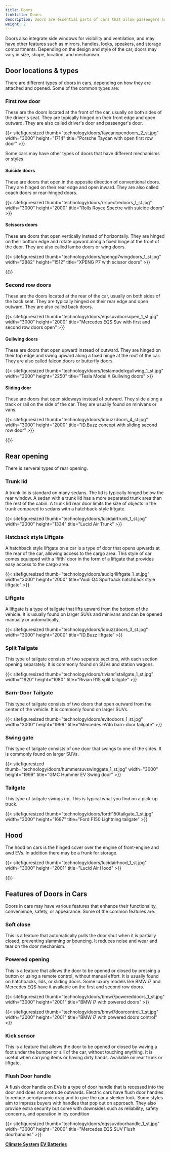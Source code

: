 ```yaml
---
title: Doors
linktitle: Doors
description: Doors are essential parts of cars that allow passengers and drivers to enter and exit the vehicle, as well as secure the interior from unauthorized access. 
weight: 2
---
```

<!-- markdownlint-disable MD033 -->

Doors also integrate side windows for visibility and ventilation, and may have other features such as mirrors, handles, locks, speakers, and storage compartments. Depending on the design and style of the car, doors may vary in size, shape, location, and mechanism.

## Door locations & types

There are different types of doors in cars, depending on how they are attached and opened. Some of the common types are:

### First row door

These are the doors located at the front of the car, usually on both sides of the driver&apos;s seat. They are typically hinged on their front edge and open outward. They are also called driver&apos;s door and passenger&apos;s door.

{{< sitefiguresized thumb="technology/doors/taycanopendoors_2_st.jpg" width="3000" height="1714" title="Porsche Taycan with open first row door" >}}

Some cars may have other types of doors that have different mechanisms or styles.

#### Suicide doors

These are doors that open in the opposite direction of conventional doors. They are hinged on their rear edge and open inward. They are also called coach doors or rear-hinged doors.

{{< sitefiguresized thumb="technology/doors/rrspectredoors_1_st.jpg" width="3000" height="2000" title="Rolls Royce Spectre with suicide doors" >}}

#### Scissors doors

These are doors that open vertically instead of horizontally. They are hinged on their bottom edge and rotate upward along a fixed hinge at the front of the door. They are also called lambo doors or wing doors.

{{< sitefiguresized thumb="technology/doors/xpengp7wingdoors_1_st.jpg" width="2882" height="1512" title="XPENG P7 with scissor doors" >}}

{{<evkxdisplayaddarticle />}}

### Second row doors

These are the doors located at the rear of the car, usually on both sides of the back seat. They are typically hinged on their rear edge and open outward. They are also called back doors.

{{< sitefiguresized thumb="technology/doors/eqssuvdoorsopen_1_st.jpg" width="3000" height="2000" title="Mercedes EQS Suv with first and second row doors open" >}}

#### Gullwing doors

These are doors that open upward instead of outward. They are hinged on their top edge and swing upward along a fixed hinge at the roof of the car. They are also called falcon doors or butterfly doors.

{{< sitefiguresized thumb="technology/doors/teslamodelxgullwing_1_st.jpg" width="3000" height="2250" title="Tesla Model X Gullwing doors" >}}

#### Sliding door

 These are doors that open sideways instead of outward. They slide along a track or rail on the side of the car. They are usually found on minivans or vans.

 {{< sitefiguresized thumb="technology/doors/idbuzzdoors_4_st.jpg" width="3000" height="2000" title="ID.Buzz concept with sliding second row door" >}}

{{<evkxdisplayaddarticle />}}

## Rear opening

There is serveral types of rear opening.

### Trunk lid

A trunk lid is standard on many sedans. The lid is typically hinged below the rear window. A sedan with a trunk lid has a more separated trunk area than the rest of the cabin. A trunk lid rear door limits the size of objects in the trunk compared to sedans with a hatchback-style liftgate. 

 {{< sitefiguresized thumb="technology/doors/lucidairtrunk_1_st.jpg" width="2000" height="1334" title="Lucid Air Trunk" >}}

### Hatcback style Liftgate

A hatchback style liftgate on a car is a type of door that opens upwards at the rear of the car, allowing access to the cargo area. This style of car comes equipped with a ‘fifth’ door in the form of a liftgate that provides easy access to the cargo area.

{{< sitefiguresized thumb="technology/doors/audiq4liftgate_1_st.jpg" width="3000" height="2000" title="Audi Q4 Sportback hatchback style liftgate" >}}

### Liftgate

A liftgate is a type of tailgate that lifts upward from the bottom of the vehicle. It is usually found on larger SUVs and minivans and can be opened manually or automatically.

{{< sitefiguresized thumb="technology/doors/idbuzzdoors_3_st.jpg" width="3000" height="2000" title="ID.Buzz liftgate" >}}

### Split Tailgate

This type of tailgate consists of two separate sections, with each section opening separately. It is commonly found on SUVs and station wagons.

{{< sitefiguresized thumb="technology/doors/rivianr1stailgate_1_st.jpg" width="1920" height="1080" title="Rivian R1S split tailgate" >}}

### Barn-Door Tailgate

This type of tailgate consists of two doors that open outward from the center of the vehicle. It is commonly found on larger SUVs.

{{< sitefiguresized thumb="technology/doors/evitodoors_1_st.jpg" width="3000" height="1999" title="Mercedes eVito barn-door tailgate" >}}

### Swing gate

This type of tailgate consists of one door that swings to one of the sides.  It is commonly found on larger SUVs.

{{< sitefiguresized thumb="technology/doors/hummersuvswinggate_1_st.jpg" width="3000" height="1999" title="GMC Hummer EV Swing door" >}}

### Tailgate

This type of tailgate swings up. This is typical what you find on a pick-up truck.

{{< sitefiguresized thumb="technology/doors/fordf150tailgate_1_st.jpg" width="3000" height="1687" title="Ford F150 Lightning tailgate" >}}

## Hood

The hood on cars is the hinged cover over the engine of front-engine and awd EVs. In addition there may be a frunk for storage.

{{< sitefiguresized thumb="technology/doors/lucidairhood_1_st.jpg" width="3000" height="2001" title="Lucid Air Hood" >}}

{{<evkxdisplayaddarticle />}}

## Features of Doors in Cars

Doors in cars may have various features that enhance their functionality, convenience, safety, or appearance. Some of the common features are:

### Soft close

This is a feature that automatically pulls the door shut when it is partially closed, preventing slamming or bouncing. It reduces noise and wear and tear on the door mechanism.

### Powered opening

This is a feature that allows the door to be opened or closed by pressing a button or using a remote control, without manual effort. It is usually found on hatchbacks, lids, or sliding doors. Some luxury models like BMW i7 and Mercedes EQS have it available on the first and second row doors.

{{< sitefiguresized thumb="technology/doors/bmwi7powereddoors_1_st.jpg" width="3000" height="2001" title="BMW i7 with powered doors" >}}

{{< sitefiguresized thumb="technology/doors/bmwi7doorcontrol_1_st.jpg" width="3000" height="2001" title="BMW i7 with powered doors control" >}}

### Kick sensor

 This is a feature that allows the door to be opened or closed by waving a foot under the bumper or sill of the car, without touching anything. It is useful when carrying items or having dirty hands. Available on rear trunk or liftgate.

### Flush Door handle

A flush door handle on EVs is a type of door handle that is recessed into the door and does not protrude outwards. Electric cars have flush door handles to reduce aerodynamic drag and to give the car a sleeker look. Some styles aim to impress buyers with handles that pop out on approach. They also provide extra security but come with downsides such as reliability, safety concerns, and operation in icy condition

{{< sitefiguresized thumb="technology/doors/eqssuvdoorhandle_1_st.jpg" width="3000" height="2000" title="Mercedes EQS SUV Flush doorhandles" >}}

<div class="mt-3 mb-3">
    <a href="../hvac/" class="text-decoration-none text-black"><strong><i class="bi-arrow-left"></i> Climate System</strong></a>
    <a href="../battery/" class="text-decoration-none text-black float-end"><strong>EV Batteries <i class="bi-arrow-right"></i></strong></a>
</div>